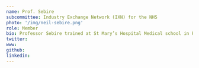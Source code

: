 ```yaml
---
name: Prof. Sebire
subcommittee: Industry Exchange Network (IXN) for the NHS
photo: '/img/neil-sebire.png'
role: Member
bio: Professor Sebire trained at St Mary’s Hospital Medical school in Paddington followed by postgraduate training in obstetrics and gynaecology, Fetal Medicine and paediatric and perinatal pathology. He is Professor of Pathology at Great Ormond Street Hospital and Institute of Child Health, UCL. He is a clinical academic, being the author of five textbooks and more than 750 scientific publications. More recently, he is the Chief Research Information Officer at Great Ormond Street Hospital and the managing director of the digital research and informatics unit (GOSHDRIVE).
twitter: 
www: 
github: 
linkedin: 
---
```

